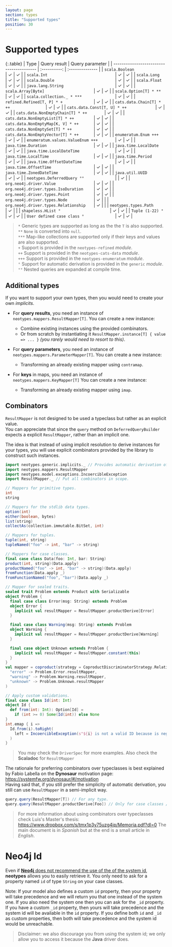 ```yaml
---
layout: page
section: types
title: "Supported types"
position: 30
---
```


# Supported types

{:.table}
| Type                                     | Query result | Query parameter |
| ---------------------------------------- | :----------: | :-------------- |
| `scala.Boolean                         ` | ✓            | ✓ |
| `scala.Int                             ` | ✓            | ✓ |
| `scala.Long                            ` | ✓            | ✓ |
| `scala.Double                          ` | ✓            | ✓ |
| `scala.Float                           ` | ✓            | ✓ |
| `java.lang.String                      ` | ✓            | ✓ |
| `scala.Array[Byte]                     ` | ✓            | ✓ |
| `scala.Option[T] * **                  ` | ✓            | ✓ |
| `scala.collection._ * ***              ` | ✓            | ✓ |
| `refined.Refined[T, P] * +             ` | ✓            | ✓ |
| `cats.data.Chain[T] * ++               ` | ✓            | ✓ |
| `cats.data.Const[T, U] * ++            ` | ✓            | ✓ |
| `cats.data.NonEmptyChain[T] * ++       ` | ✓            | ✓ |
| `cats.data.NonEmptyList[T] * ++        ` | ✓            | ✓ |
| `cats.data.NonEmptyMap[K, V] * ++      ` | ✓            | ✓ |
| `cats.data.NonEmptySet[T] * ++         ` | ✓            | ✓ |
| `cats.data.NonEmptyVector[T] * ++      ` | ✓            | ✓ |
| `enumeratum.Enum +++                   ` | ✓            | ✓ |
| `enumeratum.values.ValueEnum +++       ` | ✓            | ✓ |
| `java.time.Duration                    ` | ✓            | ✓ |
| `java.time.LocalDate                   ` | ✓            | ✓ |
| `java.time.LocalDateTime               ` | ✓            | ✓ |
| `java.time.LocalTime                   ` | ✓            | ✓ |
| `java.time.Period                      ` | ✓            | ✓ |
| `java.time.OffsetDateTime              ` | ✓            | ✓ |
| `java.time.OffsetTime                  ` | ✓            | ✓ |
| `java.time.ZonedDateTime               ` | ✓            | ✓ |
| `java.util.UUID                        ` | ✓            | ✓ |
| `neotypes.DeferredQuery °°             ` |              | ✓ |
| `org.neo4j.driver.Value                ` | ✓            | ✓ |
| `org.neo4j.driver.types.IsoDuration    ` | ✓            | ✓ |
| `org.neo4j.driver.types.Point          ` | ✓            | ✓ |
| `org.neo4j.driver.types.Node           ` | ✓            | |
| `org.neo4j.driver.types.Relationship   ` | ✓            | |
| `neotypes.types.Path                   ` | ✓            | |
| `shapeless.HList °                     ` | ✓            | ✓ |
| `Tuple (1-22) °                        ` | ✓            | ✓ |
| `User defined case class °             ` | ✓            | ✓ |

> `*` Generic types are supported as long as the the `T` is also supported.<br>
> `**` `None` is converted into `null`.<br>
> `***` Map-like collections are supported only if their keys and values are also supported.<br>
> `+` Support is provided in the `neotypes-refined` _module_.<br>
> `++` Support is provided in the `neotypes-cats-data` _module_.<br>
> `+++` Support is provided in the `neotypes-enumeratum` _module_.<br>
> `°` Support for automatic derivation is provided in the `generic` _module_.<br>
> `°°` Nested queries are expanded at compile time.<br>

## Additional types

If you want to support your own types, then you would need to create your own _implicits_.

* For **query results**, you need an instance of `neotypes.mappers.ResultMapper[T]`.
You can create a new instance:
  + Combine existing instances using the provided combinators.
  + Or from scratch by instantiating it `ResultMapper.instance[T] { value => ... }` _(you rarely would need to resort to this)_.

* For **query parameters**, you need an instance of `neotypes.mappers.ParameterMapper[T]`.
You can create a new instance:
  + Transforming an already existing mapper using `contramap`.

* For **keys** in maps, you need an instance of `neotypes.mappers.KeyMapper[T]`
You can create a new instance:
  + Transforming an already existing mapper using `imap`.

## Combinators

`ResultMapper` is not designed to be used a typeclass but rather as an explicit value.<br>
You can appreciate that since the `query` method on `DeferredQueryBuilder`
expects a explicit `ResultMapper`, rather than an implicit one.

The idea is that instead of using implicit resolution to derive instances for your types,
you will use explicit combinators provided by the library to construct such instances.

```scala mdoc
import neotypes.generic.implicits._ // Provides automatic derivation of ResultMapper for any case class.
import neotypes.mappers.ResultMapper
import neotypes.model.exceptions.IncoercibleException
import ResultMapper._ // Put all combinators in scope.

// Mappers for primitive types.
int
string

// Mappers for the stdlib data types.
option(int)
either(boolean, bytes)
list(string)
collectAs(collection.immutable.BitSet, int)

// Mappers for tuples.
tuple(int, string)
tupleNamed("foo" -> int, "bar" -> string)

// Mappers for case classes.
final case class Data(foo: Int, bar: String)
product(int, string)(Data.apply)
productNamed("foo" -> int, "bar" -> string)(Data.apply)
fromFunction(Data.apply _)
fromFunctionNamed("foo", "bar")(Data.apply _)

// Mapper for sealed traits.
sealed trait Problem extends Product with Serializable
object Problem {
  final case class Error(msg: String) extends Problem
  object Error {
    implicit val resultMapper = ResultMapper.productDerive[Error]
  }

  final case class Warning(msg: String) extends Problem
  object Warning {
    implicit val resultMapper = ResultMapper.productDerive[Warning]
  }

  final case object Unknown extends Problem {
    implicit val resultMapper = ResultMapper.constant(this)
  }
}
val mapper = coproduct(strategy = CoproductDiscriminatorStrategy.RelationshipType)(
  "error" -> Problem.Error.resultMapper,
  "warning" -> Problem.Warning.resultMapper,
  "unknown" -> Problem.Unknown.resultMapper
)

// Apply custom validations.
final case class Id(int: Int)
object Id {
  def from(int: Int): Option[Id] =
    if (int >= 0) Some(Id(int)) else None
}
int.emap { i =>
  Id.from(i).toRight(
    left = IncoercibleException(s"${i} is not a valid ID because is negative")
  )
}
```

> You may check the `DriverSpec` for more examples.
> Also check the **Scaladoc** for `ResultMapper`

The rationale for preferring combinators over typeclasses is best explained by Fabio Labella on the **Dynosaur** motivation page: https://systemfw.org/dynosaur/#/motivation<br>
Having said that, if you still prefer the simplicity of automatic derivation,
you still can use `ResultMapper` in a semi-implicit way.

```scala
query.query(ResultMapper[T]) // For any type.
query.query(ResultMapper.productDerive[Foo]) // Only for case classes / ADTs.
```

> For more information about using combinators over typeclasses
> check Luis's Master's thesis: https://www.dropbox.com/s/tmx1p3y75uzg4ip/Memoria.pdf?dl=0
> The main document is in _Spanish_ but at the end is a small article in _English_.

# Neo4j Id

Even if [**Neo4j** does not recommend the use of the of the system id](https://neo4j.com/blog/dark-side-neo4j-worst-practices/), **neotypes** allows you to easily retrieve it.
You only need to ask for a property named `id` of type `String` on your case classes.

Note: If your model also defines a custom `id` property, then your property will take precedence and we will return you that one instead of the system one.
If you also need the system one then you can ask for the `_id` property.
If you have a custom `_id` property, then yours will take precedence and the system id will be available in the `id` property.
If you define both `id` and `_id` as custom properties, then both will take precedence and the system id would be unreachable.

> Disclaimer: we also discourage you from using the system id; we only allow you to access it because the **Java** driver does.
